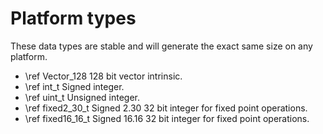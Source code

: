 Platform types
==============

These data types are stable and will generate the exact same size on any platform.

* \ref Vector_128 128 bit vector intrinsic.
* \ref int_t Signed integer.
* \ref uint_t Unsigned integer.
* \ref fixed2_30_t Signed 2.30 32 bit integer for fixed point operations.
* \ref fixed16_16_t Signed 16.16 32 bit integer for fixed point operations.
